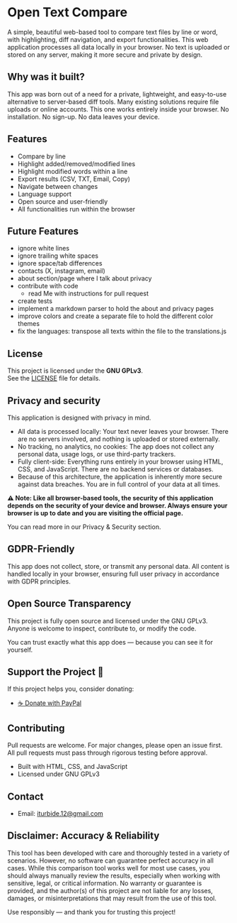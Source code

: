# Open Text Compare

A simple, beautiful web-based tool to compare text files by line or word, with highlighting, diff navigation, and export functionalities.
This web application processes all data locally in your browser. No text is uploaded or stored on any server, making it more secure and private by design.

## Why was it built?
This app was born out of a need for a private, lightweight, and easy-to-use alternative to server-based diff tools. Many existing solutions require file uploads or online accounts. This one works entirely inside your browser.
No installation. No sign-up. No data leaves your device.

## Features

- Compare by line
- Highlight added/removed/modified lines
- Highlight modified words within a line
- Export results (CSV, TXT, Email, Copy)
- Navigate between changes
- Language support
- Open source and user-friendly
- All functionalities run within the browser

## Future Features

- ignore white lines
- ignore trailing white spaces
- ignore space/tab differences
- contacts (X, instagram, email)
- about section/page where I talk about privacy
- contribute with code
	- read Me with instructions for pull request
- create tests
- implement a markdown parser to hold the about and privacy pages
- improve colors and create a separate file to hold the different color themes
- fix the languages: transpose all texts within the file to the translations.js


## License

This project is licensed under the **GNU GPLv3**.  
See the [LICENSE](./LICENSE) file for details.

## Privacy and security
This application is designed with privacy in mind.

- All data is processed locally: Your text never leaves your browser. There are no servers involved, and nothing is uploaded or stored externally.
- No tracking, no analytics, no cookies: The app does not collect any personal data, usage logs, or use third-party trackers.
- Fully client-side: Everything runs entirely in your browser using HTML, CSS, and JavaScript. There are no backend services or databases.
- Because of this architecture, the application is inherently more secure against data breaches. You are in full control of your data at all times.

**⚠️ Note: Like all browser-based tools, the security of this application depends on the security of your device and browser. Always ensure your browser is up to date and you are visiting the official page.**

You can read more in our Privacy & Security section.

## GDPR-Friendly

This app does not collect, store, or transmit any personal data. All content is handled locally in your browser, ensuring full user privacy in accordance with GDPR principles.

## Open Source Transparency

This project is fully open source and licensed under the GNU GPLv3.  
Anyone is welcome to inspect, contribute to, or modify the code.

You can trust exactly what this app does — because you can see it for yourself.

## Support the Project 💚

If this project helps you, consider donating:

- [☕ Donate with PayPal](https://www.paypal.com/donate?hosted_button_id=W7QPHFL9FQ62S)

## Contributing

Pull requests are welcome. For major changes, please open an issue first.
All pull requests must pass through rigorous testing before approval.

- Built with HTML, CSS, and JavaScript
- Licensed under GNU GPLv3

## Contact

- Email: iturbide.12@gmail.com

## Disclaimer: Accuracy & Reliability
This tool has been developed with care and thoroughly tested in a variety of scenarios. However, no software can guarantee perfect accuracy in all cases.
While this comparison tool works well for most use cases, you should always manually review the results, especially when working with sensitive, legal, or critical information.
No warranty or guarantee is provided, and the author(s) of this project are not liable for any losses, damages, or misinterpretations that may result from the use of this tool.

Use responsibly — and thank you for trusting this project!